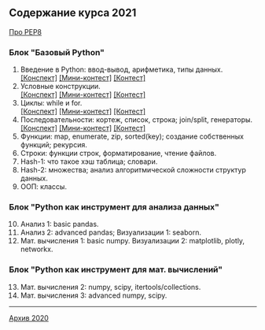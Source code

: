 ## Содержание курса 2021

[Про PEP8](https://github.com/svdcvt/math_python_hse/blob/master/fall-2021/about_pep8.md)

### Блок "Базовый Python"
1. Введение в Python: ввод-вывод, арифметика, типы данных. <br> [[Конспект]](https://github.com/svdcvt/math_python_hse/blob/master/fall-2021/lectures/lecture01_intro.ipynb) [[Мини-контест]](https://contest.yandex.ru/contest/28661) [[Контест]](https://contest.yandex.ru/contest/19635)
2. Условные конструкции. <br> [[Конспект]](https://github.com/svdcvt/math_python_hse/blob/master/fall-2021/lectures/lecture02_if.ipynb) [[Мини-контест]](https://contest.yandex.ru/contest/28677) [[Контест]](https://contest.yandex.ru/contest/28949)
3. Циклы: while и for. <br> [[Конспект]](https://github.com/svdcvt/math_python_hse/blob/master/fall-2021/lectures/lecture03_loop.ipynb) [[Мини-контест]](https://contest.yandex.ru/contest/28830) [[Контест]](https://contest.yandex.ru/contest/29398)
4. Последовательности: кортеж, список, строка; join/split, генераторы. <br> [[Конспект]](https://github.com/svdcvt/math_python_hse/blob/master/fall-2021/lectures/lecture04_list.ipynb) [[Мини-контест]](https://contest.yandex.ru/contest/28954) [[Контест]](https://contest.yandex.ru/contest/29494/problems/)
6. Функции: map, enumerate, zip, sorted(key); создание собственных функций; рекурсия.
7. Строки: функции строк, форматирование, чтение файлов.
8. Hash-1: что такое хэш таблица; словари.
9. Hash-2: множества; анализ алгоритмической сложности структур данных.
10. ООП: классы.
### Блок "Python как инструмент для анализа данных"
10. Анализ 1:	basic pandas.
11. Анализ 2: advanced pandas; Визуализации 1: seaborn.
12. Мат. вычисления 1: basic numpy. Визуализации 2: matplotlib, plotly, networkx.
###	Блок "Python как инструмент для мат. вычислений"
13. Мат. вычисления 2: numpy, scipy, itertools/collections.
14. Мат. вычисления 3: advanced numpy, scipy. 

---

<a href="index2020.md">Архив 2020</a>
